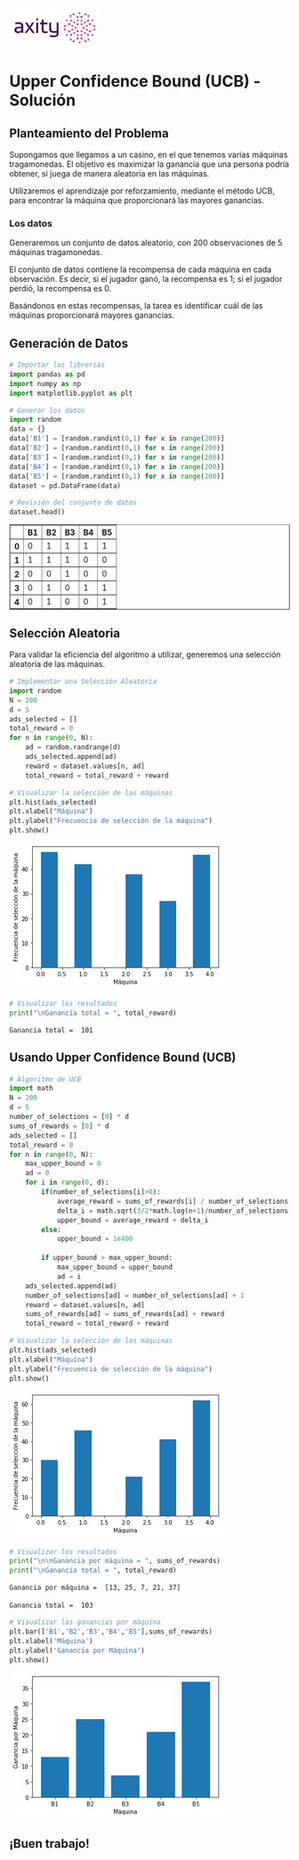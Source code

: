 ![png](../../../imagenes/logotipo-axity-ppt.png)

# Upper Confidence Bound (UCB) - Solución

## Planteamiento del Problema

Supongamos que llegamos a un casino, en el que tenemos varias máquinas tragamonedas. El objetivo es maximizar la ganancia que una persona podría obtener, si juega de manera aleatoria en las máquinas.  

Utilizaremos el aprendizaje por reforzamiento, mediante el método UCB, para encontrar la máquina que proporcionará las mayores ganancias.  

### Los datos
Generaremos un conjunto de datos aleatorio, con 200 observaciones de 5 máquinas tragamonedas.  

El conjunto de datos contiene la recompensa de cada máquina en cada observación. Es decir, si el jugador ganó, la recompensa es 1; si el jugador perdió, la recompensa es 0.  

Basándonos en estas recompensas, la tarea es identificar cuál de las máquinas proporcionará mayores ganancias.

## Generación de Datos


```python
# Importar las librerias
import pandas as pd
import numpy as np
import matplotlib.pyplot as plt
```


```python
# Generar los datos
import random
data = {}
data['B1'] = [random.randint(0,1) for x in range(200)]
data['B2'] = [random.randint(0,1) for x in range(200)]
data['B3'] = [random.randint(0,1) for x in range(200)]
data['B4'] = [random.randint(0,1) for x in range(200)]
data['B5'] = [random.randint(0,1) for x in range(200)]
dataset = pd.DataFrame(data)
```


```python
# Revisión del conjunto de datos
dataset.head()
```




<div>
<table border="1" class="dataframe">
  <thead>
    <tr style="text-align: right;">
      <th></th>
      <th>B1</th>
      <th>B2</th>
      <th>B3</th>
      <th>B4</th>
      <th>B5</th>
    </tr>
  </thead>
  <tbody>
    <tr>
      <th>0</th>
      <td>0</td>
      <td>1</td>
      <td>1</td>
      <td>1</td>
      <td>1</td>
    </tr>
    <tr>
      <th>1</th>
      <td>1</td>
      <td>1</td>
      <td>1</td>
      <td>0</td>
      <td>0</td>
    </tr>
    <tr>
      <th>2</th>
      <td>0</td>
      <td>0</td>
      <td>1</td>
      <td>0</td>
      <td>0</td>
    </tr>
    <tr>
      <th>3</th>
      <td>0</td>
      <td>1</td>
      <td>0</td>
      <td>1</td>
      <td>1</td>
    </tr>
    <tr>
      <th>4</th>
      <td>0</td>
      <td>1</td>
      <td>0</td>
      <td>0</td>
      <td>1</td>
    </tr>
  </tbody>
</table>
</div>



## Selección Aleatoria

Para validar la eficiencia del algoritmo a utilizar, generemos una selección aleatoria de las máquinas.  


```python
# Implementar una Selección Aleatoria
import random
N = 200
d = 5
ads_selected = []
total_reward = 0
for n in range(0, N):
    ad = random.randrange(d)
    ads_selected.append(ad)
    reward = dataset.values[n, ad]
    total_reward = total_reward + reward
```


```python
# Visualizar la selección de las máquinas
plt.hist(ads_selected)
plt.xlabel("Máquina")
plt.ylabel("Frecuencia de selección de la máquina")
plt.show()
```


![png](../../../imagenes/03-Upper%20Confidence%20Bound-Solucion_8_0.png)



```python
# Visualizar los resultados
print("\nGanancia total = ", total_reward)
```

    
    Ganancia total =  101
    

## Usando Upper Confidence Bound (UCB)


```python
# Algoritmo de UCB
import math
N = 200
d = 5
number_of_selections = [0] * d
sums_of_rewards = [0] * d
ads_selected = []
total_reward = 0
for n in range(0, N):
    max_upper_bound = 0
    ad = 0
    for i in range(0, d):
        if(number_of_selections[i]>0):
            average_reward = sums_of_rewards[i] / number_of_selections[i]
            delta_i = math.sqrt(3/2*math.log(n+1)/number_of_selections[i])
            upper_bound = average_reward + delta_i
        else:
            upper_bound = 1e400
            
        if upper_bound > max_upper_bound:
            max_upper_bound = upper_bound
            ad = i
    ads_selected.append(ad)
    number_of_selections[ad] = number_of_selections[ad] + 1
    reward = dataset.values[n, ad]
    sums_of_rewards[ad] = sums_of_rewards[ad] + reward
    total_reward = total_reward + reward
```


```python
# Visualizar la selección de las máquinas
plt.hist(ads_selected)
plt.xlabel("Máquina")
plt.ylabel("Frecuencia de selección de la máquina")
plt.show()
```


![png](../../../imagenes/03-Upper%20Confidence%20Bound-Solucion_12_0.png)



```python
# Visualizar los resultados
print("\n\nGanancia por máquina = ", sums_of_rewards)
print("\nGanancia total = ", total_reward)
```

    
    
    Ganancia por máquina =  [13, 25, 7, 21, 37]
    
    Ganancia total =  103
    


```python
# Visualizar las ganancias por máquina
plt.bar(['B1','B2','B3','B4','B5'],sums_of_rewards)
plt.xlabel('Máquina')
plt.ylabel('Ganancia por Máquina')
plt.show()
```


![png](../../../imagenes/03-Upper%20Confidence%20Bound-Solucion_14_0.png)


## ¡Buen trabajo!
